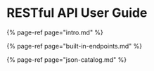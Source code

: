 # RESTful API User Guide

{% page-ref page="intro.md" %}

{% page-ref page="built-in-endpoints.md" %}

{% page-ref page="json-catalog.md" %}



